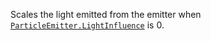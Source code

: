 Scales the light emitted from the emitter when
[`ParticleEmitter.LightInfluence`](https://create.roblox.com/docs/reference/engine/classes/ParticleEmitter#LightInfluence) is 0.